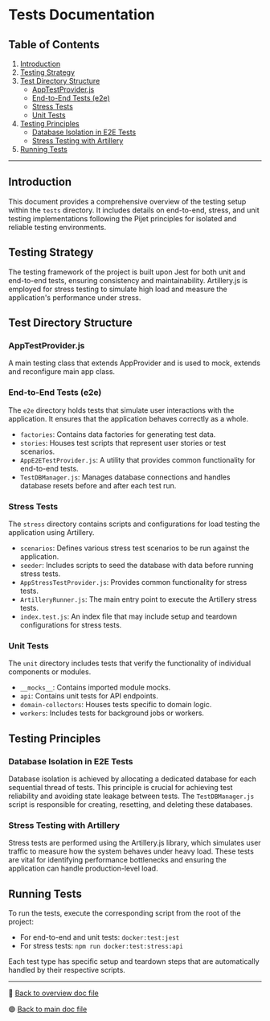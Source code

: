 # Tests Documentation

## Table of Contents

1. [Introduction](#introduction)
2. [Testing Strategy](#testing-strategy)
3. [Test Directory Structure](#test-directory-structure)
    - [AppTestProvider.js](#apptestproviderjs)
    - [End-to-End Tests (e2e)](#end-to-end-tests-e2e)
    - [Stress Tests](#stress-tests)
    - [Unit Tests](#unit-tests)
4. [Testing Principles](#testing-principles)
    - [Database Isolation in E2E Tests](#database-isolation-in-e2e-tests)
    - [Stress Testing with Artillery](#stress-testing-with-artillery)
5. [Running Tests](#running-tests)

---

## Introduction
This document provides a comprehensive overview of the testing setup within the `tests` directory. It includes details on end-to-end, stress, and unit testing implementations following the Pijet principles for isolated and reliable testing environments.

## Testing Strategy
The testing framework of the project is built upon Jest for both unit and end-to-end tests, ensuring consistency and maintainability. Artillery.js is employed for stress testing to simulate high load and measure the application's performance under stress.

## Test Directory Structure

### AppTestProvider.js

A main testing class that extends AppProvider and is used to mock, extends and reconfigure main app class.

### End-to-End Tests (e2e)
The `e2e` directory holds tests that simulate user interactions with the application. It ensures that the application behaves correctly as a whole.

- `factories`: Contains data factories for generating test data.
- `stories`: Houses test scripts that represent user stories or test scenarios.
- `AppE2ETestProvider.js`: A utility that provides common functionality for end-to-end tests.
- `TestDBManager.js`: Manages database connections and handles database resets before and after each test run.

### Stress Tests
The `stress` directory contains scripts and configurations for load testing the application using Artillery.

- `scenarios`: Defines various stress test scenarios to be run against the application.
- `seeder`: Includes scripts to seed the database with data before running stress tests.
- `AppStressTestProvider.js`: Provides common functionality for stress tests.
- `ArtilleryRunner.js`: The main entry point to execute the Artillery stress tests.
- `index.test.js`: An index file that may include setup and teardown configurations for stress tests.

### Unit Tests
The `unit` directory includes tests that verify the functionality of individual components or modules.

- `__mocks__`: Contains imported module mocks.
- `api`: Contains unit tests for API endpoints.
- `domain-collectors`: Houses tests specific to domain logic.
- `workers`: Includes tests for background jobs or workers.

## Testing Principles

### Database Isolation in E2E Tests
Database isolation is achieved by allocating a dedicated database for each sequential thread of tests. This principle is crucial for achieving test reliability and avoiding state leakage between tests. The `TestDBManager.js` script is responsible for creating, resetting, and deleting these databases.

### Stress Testing with Artillery
Stress tests are performed using the Artillery.js library, which simulates user traffic to measure how the system behaves under heavy load. These tests are vital for identifying performance bottlenecks and ensuring the application can handle production-level load.

## Running Tests
To run the tests, execute the corresponding script from the root of the project:
- For end-to-end and unit tests: `docker:test:jest`
- For stress tests: `npm run docker:test:stress:api`

Each test type has specific setup and teardown steps that are automatically handled by their respective scripts.

---

🔵 [Back to overview doc file](./overview.md)

🟣 [Back to main doc file](../../README.md)
